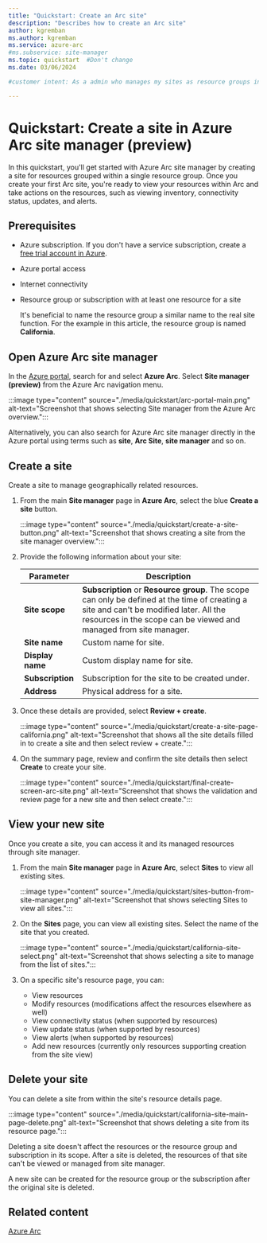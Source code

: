 ```yaml
---
title: "Quickstart: Create an Arc site"
description: "Describes how to create an Arc site"
author: kgremban
ms.author: kgremban
ms.service: azure-arc
#ms.subservice: site-manager
ms.topic: quickstart  #Don't change
ms.date: 03/06/2024

#customer intent: As a admin who manages my sites as resource groups in Azure, I want to represent them as Arc sites and so that I can benefit from logical representation and extended functionality in Arc for my resources under my resource groups.

---
```

  
# Quickstart: Create a site in Azure Arc site manager (preview)

In this quickstart, you'll get started with Azure Arc site manager by creating a site for resources grouped within a single resource group. Once you create your first Arc site, you're ready to view your resources within Arc and take actions on the resources, such as viewing inventory, connectivity status, updates, and alerts.

## Prerequisites

* Azure subscription. If you don't have a service subscription, create a [free trial account in Azure](https://azure.microsoft.com/free/).
* Azure portal access
* Internet connectivity
* Resource group or subscription with at least one resource for a site

  It's beneficial to name the resource group a similar name to the real site function. For the example in this article, the resource group is named **California**.

## Open Azure Arc site manager

In the [Azure portal](https://portal.azure.com), search for and select **Azure Arc**. Select **Site manager (preview)** from the Azure Arc navigation menu.

:::image type="content" source="./media/quickstart/arc-portal-main.png" alt-text="Screenshot that shows selecting Site manager from the Azure Arc overview.":::

Alternatively, you can also search for Azure Arc site manager directly in the Azure portal using terms such as **site**, **Arc Site**, **site manager** and so on.

## Create a site

Create a site to manage geographically related resources.

1. From the main **Site manager** page in **Azure Arc**, select the blue **Create a site** button.

   :::image type="content" source="./media/quickstart/create-a-site-button.png" alt-text="Screenshot that shows creating a site from the site manager overview.":::

1. Provide the following information about your site:

   | Parameter | Description |
   |--|--|
   | **Site scope** | **Subscription** or **Resource group**. The scope can only be defined at the time of creating a site and can't be modified later. All the resources in the scope can be viewed and managed from site manager. |
   | **Site name** | Custom name for site. |
   | **Display name** | Custom display name for site. |
   | **Subscription** | Subscription for the site to be created under. |
   | **Address** | Physical address for a site. |

1. Once these details are provided, select **Review + create**.

   :::image type="content" source="./media/quickstart/create-a-site-page-california.png" alt-text="Screenshot that shows all the site details filled in to create a site and then select review + create.":::

1. On the summary page, review and confirm the site details then select **Create** to create your site.

   :::image type="content" source="./media/quickstart/final-create-screen-arc-site.png" alt-text="Screenshot that shows the validation and review page for a new site and then select create.":::

## View your new site

Once you create a site, you can access it and its managed resources through site manager.

1. From the main **Site manager** page in **Azure Arc**, select **Sites** to view all existing sites.

   :::image type="content" source="./media/quickstart/sites-button-from-site-manager.png" alt-text="Screenshot that shows selecting Sites to view all sites.":::

1. On the **Sites** page, you can view all existing sites. Select the name of the site that you created.

   :::image type="content" source="./media/quickstart/california-site-select.png" alt-text="Screenshot that shows selecting a site to manage from the list of sites.":::

1. On a specific site's resource page, you can:

   * View resources
   * Modify resources (modifications affect the resources elsewhere as well)
   * View connectivity status (when supported by resources)
   * View update status (when supported by resources)
   * View alerts (when supported by resources)
   * Add new resources (currently only resources supporting creation from the site view)

## Delete your site

You can delete a site from within the site's resource details page.

:::image type="content" source="./media/quickstart/california-site-main-page-delete.png" alt-text="Screenshot that shows deleting a site from its resource page.":::

Deleting a site doesn't affect the resources or the resource group and subscription in its scope. After a site is deleted, the resources of that site can't be viewed or managed from site manager.

A new site can be created for the resource group or the subscription after the original site is deleted.

## Related content

[Azure Arc](https://azure.microsoft.com/products/azure-arc/)
